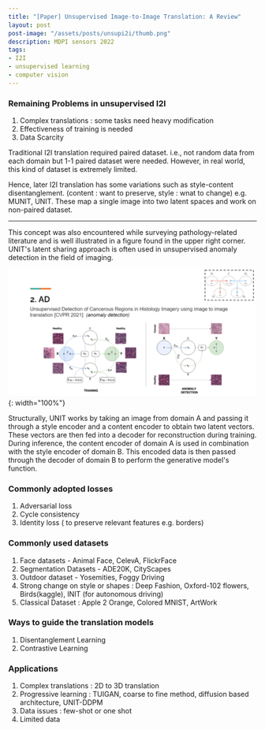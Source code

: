 ```yaml
---
title: "[Paper] Unsupervised Image-to-Image Translation: A Review"
layout: post
post-image: "/assets/posts/unsupi2i/thumb.png"
description: MDPI sensors 2022
tags:
- I2I
- unsupervised learning
- computer vision
---
```


### Remaining Problems in unsupervised I2I
1. Complex translations : some tasks need heavy modification
2. Effectiveness of training is needed
3. Data Scarcity


Traditional I2I translation required paired dataset. i.e., not random data from each domain but 1-1 paired dataset were needed. However, in real world, this kind of dataset is extremely limited. <br>

Hence, later I2I translation has some variations such as style-content disentanglement. (content : want to preserve, style : wnat to change) e.g. MUNIT, UNIT. These map a single image into two latent spaces and work on  non-paired dataset. 


---

This concept was also encountered while surveying pathology-related literature and is well illustrated in a figure found in the upper right corner. UNIT's latent sharing approach is often used in unsupervised anomaly detection in the field of imaging.

![method1](/assets/posts/unsupi2i/ad.png){: width="100%"}


Structurally, UNIT works by taking an image from domain A and passing it through a style encoder and a content encoder to obtain two latent vectors. These vectors are then fed into a decoder for reconstruction during training. During inference, the content encoder of domain A is used in combination with the style encoder of domain B. This encoded data is then passed through the decoder of domain B to perform the generative model's function.


### Commonly adopted losses
1. Adversarial loss
2. Cycle consistency 
3. Identity loss ( to preserve relevant features e.g. borders)

### Commonly used datasets
1. Face datasets - Animal Face, CelevA, FlickrFace
2. Segmentation Datasets - ADE20K, CityScapes
3. Outdoor dataset - Yosemities, Foggy Driving
4. Strong change on style or shapes : Deep Fashion, Oxford-102 flowers, Birds(kaggle), INIT (for autonomous driving)
5. Classical Dataset : Apple 2 Orange, Colored MNIST, ArtWork

### Ways to guide the translation models
1. Disentanglement Learning
2. Contrastive Learning

### Applications 
1. Complex translations : 2D to 3D translation
2. Progressive learning : TUIGAN, coarse to fine method, diffusion based architecture, UNIT-DDPM
3. Data issues : few-shot or one shot
4. Limited data